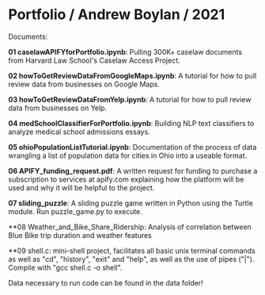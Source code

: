 # Portfolio / Andrew Boylan / 2021
Documents:

**01 caselawAPIFYforPortfolio.ipynb**: Pulling 300K+ caselaw documents from Harvard Law School's Caselaw Access Project.

**02 howToGetReviewDataFromGoogleMaps.ipynb**: A tutorial for how to pull review data from businesses on Google Maps.

**03 howToGetReviewDataFromYelp.ipynb**: A tutorial for how to pull review data from businesses on Yelp.

**04 medSchoolClassifierForPortfolio.ipynb**: Building NLP text classifiers to analyze medical school admissions essays.

**05 ohioPopulationListTutorial.ipynb**: Documentation of the process of data wrangling a list of population data for cities in Ohio into a useable format.

**06 APIFY_funding_request.pdf**: A written request for funding to purchase a subscription to services at apify.com explaining how the platform will be used and why it will be helpful to the project.

**07 sliding_puzzle**: A sliding puzzle game written in Python using the Turtle module. Run puzzle_game.py to execute.

**08 Weather_and_Bike_Share_Ridership: Analysis of correlation between Blue Bike trip duration and weather features

**09 shell.c: mini-shell project, facilitates all basic unix terminal commands as well as "cd", "history", "exit" and "help", as well as the use of pipes ("|"). Compile with "gcc shell.c -o shell".

Data necessary to run code can be found in the data folder!

